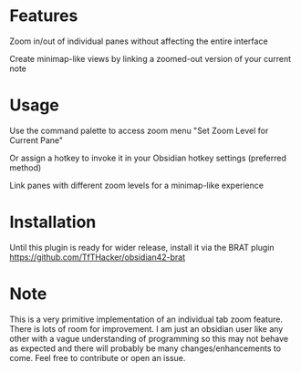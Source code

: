 
# Features

Zoom in/out of individual panes without affecting the entire interface

Create minimap-like views by linking a zoomed-out version of your current note

# Usage

Use the command palette to access zoom menu "Set Zoom Level for Current Pane"

Or assign a hotkey to invoke it in your Obsidian hotkey settings (preferred method)

Link panes with different zoom levels for a minimap-like experience

# Installation

Until this plugin is ready for wider release, install it via the BRAT plugin https://github.com/TfTHacker/obsidian42-brat

# Note
This is a very primitive implementation of an individual tab zoom feature. There is lots of room for improvement. I am just an obsidian user like any other with a vague understanding of programming so this may not behave as expected and there will probably be many changes/enhancements to come. Feel free to contribute or open an issue.
